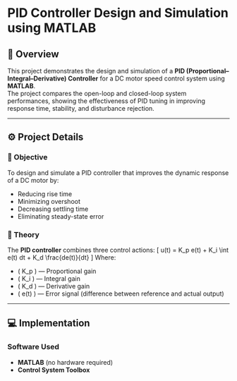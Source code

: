 # PID Controller Design and Simulation using MATLAB

## 📖 Overview
This project demonstrates the design and simulation of a **PID (Proportional–Integral–Derivative) Controller** for a DC motor speed control system using **MATLAB**.  
The project compares the open-loop and closed-loop system performances, showing the effectiveness of PID tuning in improving response time, stability, and disturbance rejection.

---

## ⚙️ Project Details

### 🎯 Objective
To design and simulate a PID controller that improves the dynamic response of a DC motor by:
- Reducing rise time
- Minimizing overshoot
- Decreasing settling time
- Eliminating steady-state error

### 🧠 Theory
The **PID controller** combines three control actions:
\[
u(t) = K_p e(t) + K_i \int e(t) dt + K_d \frac{de(t)}{dt}
\]
Where:
- \( K_p \) — Proportional gain  
- \( K_i \) — Integral gain  
- \( K_d \) — Derivative gain  
- \( e(t) \) — Error signal (difference between reference and actual output)

---

## 💻 Implementation

### Software Used
- **MATLAB** (no hardware required)
- **Control System Toolbox**



